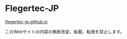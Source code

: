# Flegertec-JP

[flegertec-jp.github.io](https://flegertec-jp.github.io/)

このWebサイトの内容の無断改変、転載、転用を禁止します。
